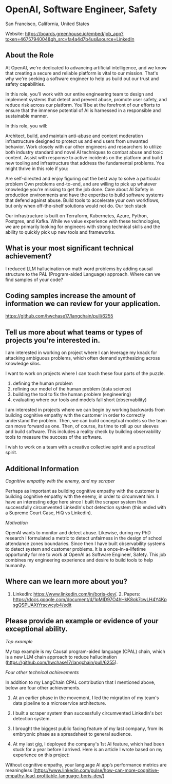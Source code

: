 # OpenAI, Software Engineer, Safety

San Francisco, California, United States


Website: https://boards.greenhouse.io/embed/job_app?token=4675794004&gh_src=fa4a4d7b4us&source=LinkedIn

## About the Role

At OpenAI, we're dedicated to advancing artificial intelligence, and we know that creating a secure and reliable platform is vital to our mission. That's why we're seeking a software engineer to help us build out our trust and safety capabilities.

In this role, you'll work with our entire engineering team to design and implement systems that detect and prevent abuse, promote user safety, and reduce risk across our platform. You'll be at the forefront of our efforts to ensure that the immense potential of AI is harnessed in a responsible and sustainable manner.

In this role, you will:

Architect, build, and maintain anti-abuse and content moderation infrastructure designed to protect us and end users from unwanted behavior.
Work closely with our other engineers and researchers to utilize both industry standard and novel AI techniques to combat abuse and toxic content.
Assist with response to active incidents on the platform and build new tooling and infrastructure that address the fundamental problems.
You might thrive in this role if you:

Are self-directed and enjoy figuring out the best way to solve a particular problem
Own problems end-to-end, and are willing to pick up whatever knowledge you're missing to get the job done.
Care about AI Safety in production environments and have the expertise to build software systems that defend against abuse.
Build tools to accelerate your own workflows, but only when off-the-shelf solutions would not do.
Our tech stack

Our infrastructure is built on Terraform, Kubernetes, Azure, Python, Postgres, and Kafka. While we value experience with these technologies, we are primarily looking for engineers with strong technical skills and the ability to quickly pick up new tools and frameworks.

## What is your most significant technical achievement?

I reduced LLM hallucination on math word problems by adding causal structure to
the PAL (Program-aided Language) approach. Where can we find samples of your
code?

## Coding samples increase the amount of information we can review for your application.

https://github.com/hwchase17/langchain/pull/6255


## Tell us more about what teams or types of projects you're interested in.

I am interested in working on project where I can leverage my knack for
attacking ambiguous problems, which often demand synthesizing across knowledge silos. 

I want to work on projects where I can touch these four parts of the puzzle.

1. defining the human problem
2. refining our model of the human problem (data science)
3. building the tool to fix the human problem (engineering)
4. evaluating where our tools and models fall short (observability) 


I am interested in projects where we can begin by working backwards from
building cognitive empathy with the customer in order to correctly understand
the problem. Then, we can build conceptual models so the team can move forward as
one. Then, of course, its time to roll up our sleeves and build software. This
includes a reality check by building observability tools to measure the
success of the software.

I wish to work on a team with a creative collective spirit and a practical spirit. 


## Additional Information

*Cognitive empathy with the enemy, and my scraper*

Perhaps as important as building cognitive empathy with the customer is building
cognitive empathy with the enemy, in order to circumvent him. I have an
interesting edge here since I built the scraper system than successfully
circumvented LinkedIn's bot detection system (this ended with a Supreme Court
Case, HiQ vs LinkedIn).

*Motivation*

OpenAI wants to monitor and detect abuse. Likewise, during my PhD research I
formulated a metric to detect unfairness in the design of school attendance zones
boundaries. Since then I have built observability systems to detect system and
customer problems. It is a once-in-a-lifetime opportunity for me to work at OpenAI
as Software Engineer, Safety. This job combines my engineering experience and
desire to build tools to help humanity.


## Where can we learn more about you?

1. LinkedIn: https://www.linkedin.com/in/boris-dev/.     2. Papers: https://docs.google.com/document/d/1pMID97O4hHkK8ok7cwLH4Y4KpsgQSPUAXtYrscwcyb4/edit


## Please provide an example or evidence of your exceptional ability.

*Top example*

My top example is my Causal program-aided language (CPAL) chain, which is a new LLM chain approach to reduce hallucination (https://github.com/hwchase17/langchain/pull/6255).


*Four other technical achievements*

In addition to my LangChain CPAL contribution that I mentioned above, below are
four other achievements.

1. At an earlier phase in the movement, I led the migration of my team's data
  pipeline to a microservice architecture.

2. I built a scraper system than successfully circumvented LinkedIn's bot
  detection system.

3. I brought the biggest public facing feature of my last
  company, from its embryonic phase as a spreadsheet to general audience.

4. At my last gig, I deployed the company's 1st AI feature, which had been stuck
   for a year before I arrived. Here is an article I wrote based on my experience on this project:

Without cognitive empathy, your language AI app’s performance metrics are meaningless
[https://www.linkedin.com/pulse/how-can-more-cognitive-empathy-lead-profitable-language-boris-dev/]
